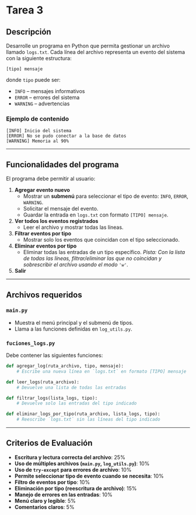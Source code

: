 # Tarea 3
## Descripción
Desarrolle un programa en Python que permita gestionar un archivo llamado `logs.txt`.
Cada línea del archivo representa un evento del sistema con la siguiente estructura:
```
[tipo] mensaje
```

donde `tipo` puede ser:
- `INFO` – mensajes informativos
- `ERROR` – errores del sistema
- `WARNING` – advertencias

### Ejemplo de contenido
```
[INFO] Inicio del sistema
[ERROR] No se pudo conectar a la base de datos
[WARNING] Memoria al 90%
```

---

## Funcionalidades del programa
El programa debe permitir al usuario:

1. **Agregar evento nuevo**
   - Mostrar un **submenú** para seleccionar el tipo de evento: `INFO`, `ERROR`, `WARNING`.
   - Solicitar el mensaje del evento.
   - Guardar la entrada en `logs.txt` con formato `[TIPO] mensaje`.
2. **Ver todos los eventos registrados**
   - Leer el archivo y mostrar todas las líneas.
3. **Filtrar eventos por tipo**
   - Mostrar solo los eventos que coincidan con el tipo seleccionado.
4. **Eliminar eventos por tipo**
   - Eliminar todas las entradas de un tipo específico.
     *Pista: Con la lista de todas las líneas, filtrar/eliminar las que no coincidan y sobrescribir el archivo usando el modo `'w'`.*
5. **Salir**
---

## Archivos requeridos

### `main.py`
- Muestra el menú principal y el submenú de tipos.
- Llama a las funciones definidas en `log_utils.py`.

### `fuciones_logs.py`
Debe contener las siguientes funciones:
```python
def agregar_log(ruta_archivo, tipo, mensaje):
    # Escribe una nueva línea en `logs.txt` en formato [TIPO] mensaje

def leer_logs(ruta_archivo):
    # Devuelve una lista de todas las entradas

def filtrar_logs(lista_logs, tipo):
    # Devuelve solo las entradas del tipo indicado

def eliminar_logs_por_tipo(ruta_archivo, lista_logs, tipo):
    # Reescribe `logs.txt` sin las líneas del tipo indicado
```

---

## Criterios de Evaluación
- **Escritura y lectura correcta del archivo**: 25%
- **Uso de múltiples archivos (`main.py`, `log_utils.py`)**: 10%
- **Uso de `try-except` para errores de archivo**: 10%
- **Permite seleccionar tipo de evento cuando se necesita**: 10%
- **Filtro de eventos por tipo**: 10%
- **Eliminación por tipo (reescritura de archivo)**: 15%
- **Manejo de errores en las entradas**: 10%
- **Menú claro y legible**: 5%
- **Comentarios claros**: 5%